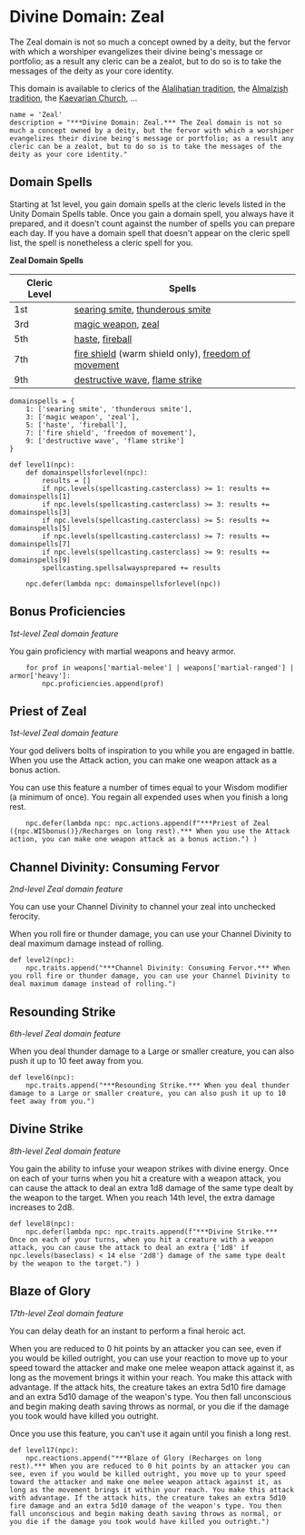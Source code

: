 # Divine Domain: Zeal
The Zeal domain is not so much a concept owned by a deity, but the fervor with which a worshiper evangelizes their divine being's message or portfolio; as a result any cleric can be a zealot, but to do so is to take the messages of the deity as your core identity.

This domain is available to clerics of the [Alalihatian tradition](../../Religions/AlUma.md#alalihatian-cleric), the [Almalzish tradition](../../Religions/AlUma.md#almalzish-cleric), the [Kaevarian Church](../../Religions/KaevarianChurch.md), ...

```
name = 'Zeal'
description = "***Divine Domain: Zeal.*** The Zeal domain is not so much a concept owned by a deity, but the fervor with which a worshiper evangelizes their divine being's message or portfolio; as a result any cleric can be a zealot, but to do so is to take the messages of the deity as your core identity."
```

## Domain Spells
Starting at 1st level, you gain domain spells at the cleric levels listed in the Unity Domain Spells table. Once you gain a domain spell, you always have it prepared, and it doesn't count against the number of spells you can prepare each day. If you have a domain spell that doesn't appear on the cleric spell list, the spell is nonetheless a cleric spell for you.

**Zeal Domain Spells**

Cleric Level |	Spells
------------ | -----
1st	| [searing smite](../../Magic/Spells/searing-smite.md), [thunderous smite](../../Magic/Spells/thunderous-smite.md)
3rd	| [magic weapon](../../Magic/Spells/magic-weapon.md), [zeal](../../Magic/Spells/zeal.md)
5th	| [haste](../../Magic/Spells/haste.md), [fireball](../../Magic/Spells/fireball.md)
7th	| [fire shield](../../Magic/Spells/fire-shield.md) (warm shield only), [freedom of movement](../../Magic/Spells/freedom-of-movement.md)
9th	| [destructive wave](../../Magic/Spells/destructive-wave.md), [flame strike](../../Magic/Spells/flame-strike.md)

```
domainspells = {
    1: ['searing smite', 'thunderous smite'],
    3: ['magic weapon', 'zeal'],
    5: ['haste', 'fireball'],
    7: ['fire shield', 'freedom of movement'],
    9: ['destructive wave', 'flame strike']
}

def level1(npc):
    def domainspellsforlevel(npc):
        results = []
        if npc.levels(spellcasting.casterclass) >= 1: results += domainspells[1]
        if npc.levels(spellcasting.casterclass) >= 3: results += domainspells[3]
        if npc.levels(spellcasting.casterclass) >= 5: results += domainspells[5]
        if npc.levels(spellcasting.casterclass) >= 7: results += domainspells[7]
        if npc.levels(spellcasting.casterclass) >= 9: results += domainspells[9]
        spellcasting.spellsalwaysprepared += results

    npc.defer(lambda npc: domainspellsforlevel(npc))
```

## Bonus Proficiencies
*1st-level Zeal domain feature*

You gain proficiency with martial weapons and heavy armor.

```
    for prof in weapons['martial-melee'] | weapons['martial-ranged'] | armor['heavy']:
        npc.proficiencies.append(prof)
```

## Priest of Zeal
*1st-level Zeal domain feature*

Your god delivers bolts of inspiration to you while you are engaged in battle. When you use the Attack action, you can make one weapon attack as a bonus action.

You can use this feature a number of times equal to your Wisdom modifier (a minimum of once). You regain all expended uses when you finish a long rest.

```
    npc.defer(lambda npc: npc.actions.append(f"***Priest of Zeal ({npc.WISbonus()}/Recharges on long rest).*** When you use the Attack action, you can make one weapon attack as a bonus action.") )
```

## Channel Divinity: Consuming Fervor
*2nd-level Zeal domain feature*

You can use your Channel Divinity to channel your zeal into unchecked ferocity.

When you roll fire or thunder damage, you can use your Channel Divinity to deal maximum damage instead of rolling.

```
def level2(npc):
    npc.traits.append("***Channel Divinity: Consuming Fervor.*** When you roll fire or thunder damage, you can use your Channel Divinity to deal maximum damage instead of rolling.")
```

## Resounding Strike
*6th-level Zeal domain feature*

When you deal thunder damage to a Large or smaller creature, you can also push it up to 10 feet away from you.

```
def level6(npc):
    npc.traits.append("***Resounding Strike.*** When you deal thunder damage to a Large or smaller creature, you can also push it up to 10 feet away from you.")
```

## Divine Strike
*8th-level Zeal domain feature*

You gain the ability to infuse your weapon strikes with divine energy. Once on each of your turns when you hit a creature with a weapon attack, you can cause the attack to deal an extra 1d8 damage of the same type dealt by the weapon to the target. When you reach 14th level, the extra damage increases to 2d8.

```
def level8(npc):
    npc.defer(lambda npc: npc.traits.append(f"***Divine Strike.*** Once on each of your turns, when you hit a creature with a weapon attack, you can cause the attack to deal an extra {'1d8' if npc.levels(baseclass) < 14 else '2d8'} damage of the same type dealt by the weapon to the target.") )
```

## Blaze of Glory
*17th-level Zeal domain feature*

You can delay death for an instant to perform a final heroic act.

When you are reduced to 0 hit points by an attacker you can see, even if you would be killed outright, you can use your reaction to move up to your speed toward the attacker and make one melee weapon attack against it, as long as the movement brings it within your reach. You make this attack with advantage. If the attack hits, the creature takes an extra 5d10 fire damage and an extra 5d10 damage of the weapon's type. You then fall unconscious and begin making death saving throws as normal, or you die if the damage you took would have killed you outright.

Once you use this feature, you can't use it again until you finish a long rest.

```
def level17(npc):
    npc.reactions.append("***Blaze of Glory (Recharges on long rest).*** When you are reduced to 0 hit points by an attacker you can see, even if you would be killed outright, you move up to your speed toward the attacker and make one melee weapon attack against it, as long as the movement brings it within your reach. You make this attack with advantage. If the attack hits, the creature takes an extra 5d10 fire damage and an extra 5d10 damage of the weapon's type. You then fall unconscious and begin making death saving throws as normal, or you die if the damage you took would have killed you outright.")
```